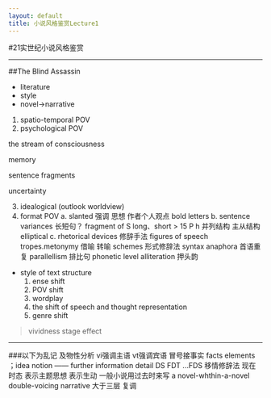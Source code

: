 ```yaml
---
layout: default
title: 小说风格鉴赏Lecture1
---
```


#21实世纪小说风格鉴赏
***

##The Blind Assassin

* literature
* style
* novel->narrative
1. spatio-temporal POV
2. psychological POV
		
the stream of consciousness
		
memory
		
sentence fragments
	
uncertainty

3. idealogical (outlook worldview)
4. format POV
		a. slanted 强调 思想 作者个人观点
			bold letters
		b. sentence variances 长短句？
			fragment of S
			long、short > 15
			P h 并列结构 主从结构
			elliptical
		c. rhetorical devices 修辞手法
			figures of speech
				tropes.metonymy 借喻 转喻
			schemes 形式修辞法
				syntax
					anaphora 首语重复
					parallellism 排比句
				phonetic level
					alliteration 押头韵

* style of text structure
	1. ense shift
	2. POV shift
	3. wordplay
	4. the shift of speech and thought representation
	5. genre shift
>vividness  stage effect
***
###以下为乱记
及物性分析 vi强调主语 vt强调宾语
冒号接事实 facts elements ；idea notion
—— further information detail
DS FDT ...FDS
移情修辞法
现在时态 表示主题思想 表示生动 一般小说用过去时来写
a novel-whthin-a-novel
double-voicing narrative 大于三层 复调
